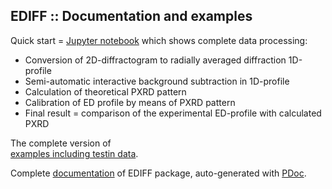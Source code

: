 EDIFF :: Documentation and examples
-----------------------------------

Quick start = [Jupyter notebook](./examples/ex1_ediff.nb.html)
which shows complete data processing:

* Conversion of 2D-diffractogram to radially averaged diffraction 1D-profile
* Semi-automatic interactive background subtraction in 1D-profile
* Calculation of theoretical PXRD pattern
* Calibration of ED profile by means of PXRD pattern
* Final result = comparison of the experimental ED-profile with calculated PXRD

The complete version of  
[examples including testin data](https://www.dropbox.com/scl/fo/pzio12tdj4j2c5v8usi5o/h?dl=0&rlkey=szpwqmvrdp5yeeiarfr2a5ab7).

Complete [documentation](./pdoc.html/index.html) of EDIFF package,
auto-generated with [PDoc](https://pdoc.dev).